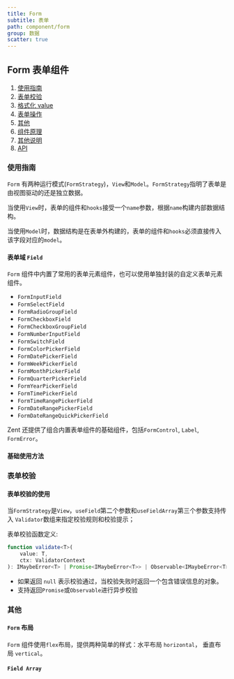 ```yaml
---
title: Form
subtitle: 表单
path: component/form
group: 数据
scatter: true
---
```


## Form 表单组件

1. [使用指南](#shi-yong-zhi-nan)
2. [表单校验](#biao-dan-xiao-yan)
3. [格式化 value](#ge-shi-hua-value)
4. [表单操作](#biao-dan-cao-zuo)
5. [其他](#qi-ta)
6. [组件原理](#zu-jian-yuan-li)
7. [其他说明](#qi-ta-shuo-ming)
8. [API](#api)

### 使用指南

`Form` 有两种运行模式(`FormStrategy`)，`View`和`Model`。`FormStrategy`指明了表单是由视图驱动的还是独立数据。

当使用`View`时，表单的组件和`hooks`接受一个`name`参数，根据`name`构建内部数据结构。

当使用`Model`时，数据结构是在表单外构建的，表单的组件和`hooks`必须直接传入该字段对应的`model`。

#### 表单域 `Field`

`Form` 组件中内置了常用的表单元素组件，也可以使用单独封装的自定义表单元素组件。

- `FormInputField`
- `FormSelectField`
- `FormRadioGroupField`
- `FormCheckboxField`
- `FormCheckboxGroupField`
- `FormNumberInputField`
- `FormSwitchField`
- `FormColorPickerField`
- `FormDatePickerField`
- `FormWeekPickerField`
- `FormMonthPickerField`
- `FormQuarterPickerField`
- `FormYearPickerField`
- `FormTimePickerField`
- `FormTimeRangePickerField`
- `FormDateRangePickerField`
- `FormDateRangeQuickPickerField`

Zent 还提供了组合内置表单组件的基础组件，包括`FormControl`, `Label`, `FormError`。

#### 基础使用方法

<!-- demo-slot-1 -->
<!-- demo-slot-2 -->
<!-- demo-slot-3 -->

### 表单校验

#### 表单校验的使用

当`FormStrategy`是`View`，`useField`第二个参数和`useFieldArray`第三个参数支持传入 `Validator`数组来指定校验规则和校验提示；

表单校验函数定义:

```ts
function validate<T>(
	value: T,
	ctx: ValidatorContext
): IMaybeError<T> | Promise<IMaybeError<T>> | Observable<IMaybeError<T>>;
```

- 如果返回 `null` 表示校验通过，当校验失败时返回一个包含错误信息的对象。
- 支持返回`Promise`或`Observable`进行异步校验

<!-- demo-slot-4 -->

### 其他

#### `Form` 布局

`Form` 组件使用`flex`布局，提供两种简单的样式：水平布局 `horizontal`， 垂直布局 `vertical`。

<!-- demo-slot-5 -->

#### `Field Array`

<!-- demo-slot-6 -->
